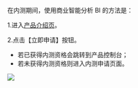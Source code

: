 在内测期间，使用商业智能分析 BI 的方法是：

1.进入[产品介绍页](https://cloud.tencent.com/product/bi)。
 
2.点击【立即申请】按钮。

* 若已获得内测资格会跳转到产品控制台；
* 若未获得内测资格则进入内测申请页面。

![](https://mc.qcloudimg.com/static/img/2eddbacd6f0e8dfddb2a57c7aa3fd958/image.png)
